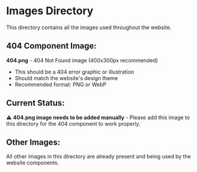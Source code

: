 # Images Directory

This directory contains all the images used throughout the website.

## 404 Component Image:

**404.png** - 404 Not Found image (400x300px recommended)
- This should be a 404 error graphic or illustration
- Should match the website's design theme
- Recommended format: PNG or WebP

## Current Status:

⚠️ **404.png image needs to be added manually** - Please add this image to this directory for the 404 component to work properly.

## Other Images:

All other images in this directory are already present and being used by the website components.



